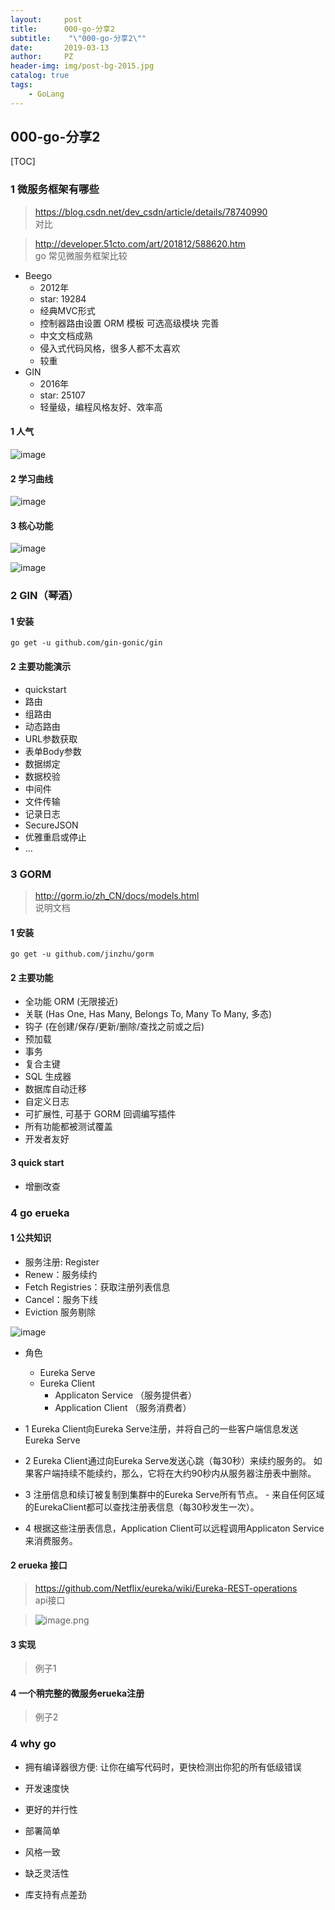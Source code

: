 ```yaml
---
layout:     post
title:      000-go-分享2
subtitle:    "\"000-go-分享2\""
date:       2019-03-13
author:     PZ
header-img: img/post-bg-2015.jpg
catalog: true
tags:
    - GoLang
---
```


## 000-go-分享2

[TOC]

### 1 微服务框架有哪些

> https://blog.csdn.net/dev_csdn/article/details/78740990 <br> 对比

> http://developer.51cto.com/art/201812/588620.htm <br> go 常见微服务框架比较


- Beego
    - 2012年
    - star: 19284
    - 经典MVC形式
    - 控制器路由设置 ORM 模板 可选高级模块 完善
    - 中文文档成熟
    - 侵入式代码风格，很多人都不太喜欢
    - 较重
- GIN
    - 2016年
    - star: 25107
    - 轻量级，编程风格友好、效率高

#### 1 人气

![image](https://img-my.csdn.net/uploads/201711/23/1511412883_1414.JPG)

#### 2 学习曲线

![image](https://img-my.csdn.net/uploads/201711/23/1511412768_4254.JPG)

#### 3 核心功能

![image](https://img-my.csdn.net/uploads/201711/23/1511412786_8911.JPG)

![image](https://img-my.csdn.net/uploads/201711/23/1511412803_6125.JPG)


### 2 GIN（琴酒）

#### 1 安装

`go get -u github.com/gin-gonic/gin`

#### 2 主要功能演示

- quickstart
- 路由
- 组路由
- 动态路由
- URL参数获取
- 表单Body参数
- 数据绑定
- 数据校验
- 中间件
- 文件传输
- 记录日志
- SecureJSON
- 优雅重启或停止
- ...


### 3 GORM

> http://gorm.io/zh_CN/docs/models.html <br> 说明文档


#### 1 安装

`go get -u github.com/jinzhu/gorm`

#### 2 主要功能

- 全功能 ORM (无限接近)
- 关联 (Has One, Has Many, Belongs To, Many To Many, 多态)
- 钩子 (在创建/保存/更新/删除/查找之前或之后)
- 预加载
- 事务
- 复合主键
- SQL 生成器
- 数据库自动迁移
- 自定义日志
- 可扩展性, 可基于 GORM 回调编写插件
- 所有功能都被测试覆盖
- 开发者友好

#### 3 quick start 

- 增删改查


### 4 go erueka

#### 1 公共知识

- 服务注册: Register
- Renew：服务续约
- Fetch Registries：获取注册列表信息
- Cancel：服务下线
- Eviction 服务剔除

![image](https://user-gold-cdn.xitu.io/2017/6/11/398fdaf163f6e7101dee83b76e28ff36?imageView2/0/w/1280/h/960/format/webp/ignore-error/1)

- 角色
    - Eureka Serve
    - Eureka Client
        - Applicaton Service （服务提供者）
        - Application Client （服务消费者）

- 1 Eureka Client向Eureka Serve注册，并将自己的一些客户端信息发送Eureka Serve
- 2 Eureka Client通过向Eureka Serve发送心跳（每30秒）来续约服务的。 如果客户端持续不能续约，那么，它将在大约90秒内从服务器注册表中删除。
- 3 注册信息和续订被复制到集群中的Eureka Serve所有节点。 - 来自任何区域的EurekaClient都可以查找注册表信息（每30秒发生一次）。
- 4 根据这些注册表信息，Application Client可以远程调用Applicaton Service来消费服务。


#### 2 erueka 接口

> https://github.com/Netflix/eureka/wiki/Eureka-REST-operations <br> api接口

> ![image.png](https://upload-images.jianshu.io/upload_images/14744153-e84ddd83046b3a83.png?imageMogr2/auto-orient/strip%7CimageView2/2/w/1240)


#### 3 实现

> 例子1

#### 4 一个稍完整的微服务erueka注册

> 例子2









### 4 why go

- 拥有编译器很方便: 让你在编写代码时，更快检测出你犯的所有低级错误
- 开发速度快
- 更好的并行性
- 部署简单
- 风格一致


- 缺乏灵活性
- 库支持有点差劲



